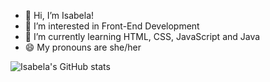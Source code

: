 - 👋 Hi, I’m Isabela!
- 👀 I’m interested in Front-End Development
- 🌱 I’m currently learning HTML, CSS, JavaScript and Java
- 😄 My pronouns are she/her

![Isabela's GitHub stats](https://github-readme-stats.vercel.app/api?guimaraesisabela=anuraghazra&theme=dark&show_icons=true)

